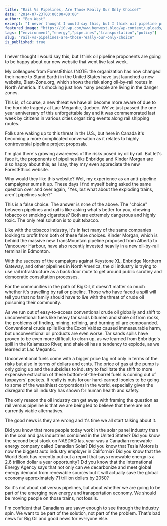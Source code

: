 ```yaml
---
title: "Rail Vs Pipelines, Are Those Really Our Only Choice?"
date: "2014-07-23T00:00:00+00:00"
author: "Ben West"
excerpt: "I never thought I would say this, but I think oil pipeline proponents are going to be happy about our new website that went live last week."
featured_image: "https://i0.wp.com/www.benwest.blog/wp-content/uploads/2019/05/FEA_Trains6_2431.jpg?w=1000&ssl=1"
tags: ["environment","energy","pipelines","transportation","policy"]
slug: "rail-vs-pipelines-are-those-really-our-only-choice"
is_published: true
---
```


I never thought I would say this, but I think oil pipeline proponents are going to be happy about our new website that went live last week.

My colleagues from ForestEthics (NOTE: the organization has now changed their name to Stand.Earth) in the United States have just launched a new website, Blast-Zone.org, which shows the risk along oil-by-rail routes in North America. It's shocking just how many people are living in the danger zones.

This is, of course, a new threat we have all become more aware of due to the horrible tragedy at Lac-Mégantic, Quebec. We've just passed the one year anniversary of this unforgettable day and it was commemorated last week by citizens in various cities organizing events along rail shipping routes.

Folks are waking up to this threat in the U.S., but here in Canada it's becoming a more complicated conversation as it relates to highly controversial pipeline project proposals.

I'm glad there's growing awareness of the risks posed by oil by rail. But let's face it, the proponents of pipelines like Enbridge and Kinder Morgan are also happy about this; as I say, they may even appreciate the new ForestEthics website.

Why would they like this website? Well, my experience as an anti-pipeline campaigner sums it up. These days I find myself being asked the same question over and over again, "Yes, but what about the exploding trains, aren't pipelines safer?"

This is a false choice. The answer is none of the above. The "choice" between pipelines and rail is like asking what's better for you, chewing tobacco or smoking cigarettes? Both are extremely dangerous and highly toxic. The only real solution is to quit tobacco.

Like with the tobacco industry, it's in fact many of the same companies looking to profit from both of these false choices. Kinder Morgan, which is behind the massive new TransMountain pipeline proposed from Alberta to Vancouver Harbour, have also recently invested heavily in a new oil-by-rail terminal in Edmonton.

With the success of the campaigns against Keystone XL, Enbridge Northern Gateway, and other pipelines in North America, the oil industry is trying to use rail infrastructure as a back door route to get around public scrutiny and democratic consultation processes.

For the communities in the path of Big Oil, it doesn't matter so much whether it's travelling by rail or pipeline. Those who have faced a spill will tell you that no family should have to live with the threat of crude oil poisoning their community.

As we run out of easy-to-access conventional crude oil globally and shift to unconventional fuels like heavy tar sands bitumen and shale oil from rocks, the problems of finding, mining, refining, and burning oil are compounded. Conventional crude spills like the Exxon Valdez caused immeasurable harm, but unconventional oil products are even worse. Tar sands spills have proven to be even more difficult to clean up, as we learned from Enbridge's spill in the Kalamazoo River, and shale oil has a tendency to explode, as we learned at Lac Megantic.

Unconventional fuels come with a bigger price tag not only in terms of the risks but also in terms of dollars and cents. The price of gas at the pump is only going up and the subsidies to industry to facilitate the shift to more expensive extraction of these bottom-of-the-barrel fuels is coming out of taxpayers' pockets. It really is nuts for our hard-earned loonies to be going to some of the wealthiest corporations in the world, especially given the disregard the oil industry has shown for human health and safety.

The only reason the oil industry can get away with framing the question as rail versus pipeline is that we are being led to believe that there are not currently viable alternatives.

The good news is they are wrong and it's time we all start talking about it.

Did you know that more people today work in the solar panel industry than in the coal and gas industries combined in the United States? Did you know the second best stock on NASDAQ last year was a Canadian renewable energy company called Canadian Solar? Did you know that Tesla Motors is now the biggest auto industry employer in California? Did you know that the World Bank has recently put out a report that says renewable energy is a 2.6 trillion dollar a year opportunity? Did you know that the International Energy Agency says that not only can we decarbonize and meet global energy demand from renewable sources but it will actually save the global economy approximately 71 trillion dollars by 2050?

So it's not about rail versus pipelines, but about whether we are going to be part of the emerging new energy and transportation economy. We should be moving people on those trains, not fossils.

I'm confident that Canadians are savvy enough to see through the industry spin. We want to be part of the solution, not part of the problem. That's bad news for Big Oil and good news for everyone else.